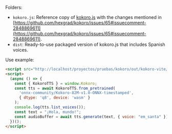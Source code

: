 Folders:
- `kokoro.js`: Reference copy of [kokoro.js](https://github.com/hexgrad/kokoro/tree/main/kokoro.js) with the changes mentioned in [https://github.com/hexgrad/kokoro/issues/65#issuecomment-2848869611](https://github.com/hexgrad/kokoro/issues/65#issuecomment-2848869611).
- `dist`: Ready-to-use packaged version of kokoro.js that includes Spanish voices.

Use example:
```html
<script src="http://localhost/proyectos/pruebas/kokoro/out/kokoro-vite/dist/kokoro.umd.js"></script>
<script>
  (async () => {
    const { KokoroTTS } = window.Kokoro;
    const tts = await KokoroTTS.from_pretrained(
      'onnx-community/Kokoro-82M-v1.0-ONNX-timestamped',
      { dtype: 'q8', device: 'wasm' }
    );
    console.log(tts.list_voices());
    const text = "¡Hola, mundo!";
    const audioBuffer = await tts.generate(text, { voice: "em_santa" });
  })();
</script>
```